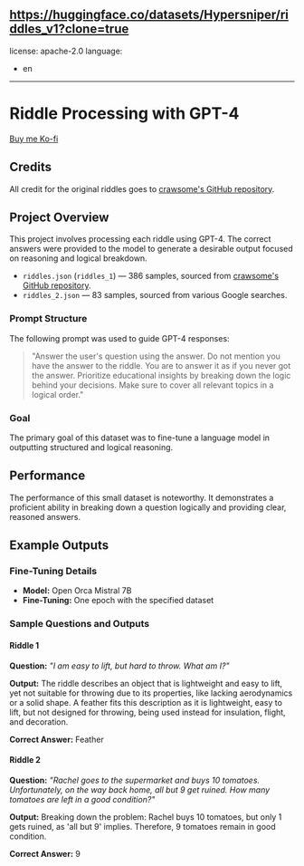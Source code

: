https://huggingface.co/datasets/Hypersniper/riddles_v1?clone=true
---
license: apache-2.0
language:
- en
---
# Riddle Processing with GPT-4

[Buy me Ko-fi](https://ko-fi.com/hypersniper)

## Credits
All credit for the original riddles goes to [crawsome's GitHub repository](https://github.com/crawsome/riddles).

## Project Overview
This project involves processing each riddle using GPT-4. The correct answers were provided to the model to generate a desirable output focused on reasoning and logical breakdown.

- `riddles.json` (`riddles_1`) — 386 samples, sourced from [crawsome's GitHub repository](https://github.com/crawsome/riddles).
- `riddles_2.json` — 83 samples, sourced from various Google searches.

### Prompt Structure
The following prompt was used to guide GPT-4 responses:

> "Answer the user's question using the answer. Do not mention you have the answer to the riddle. You are to answer it as if you never got the answer. Prioritize educational insights by breaking down the logic behind your decisions. Make sure to cover all relevant topics in a logical order."

### Goal
The primary goal of this dataset was to fine-tune a language model in outputting structured and logical reasoning. 

## Performance
The performance of this small dataset is noteworthy. It demonstrates a proficient ability in breaking down a question logically and providing clear, reasoned answers.

## Example Outputs

### Fine-Tuning Details
- **Model:** Open Orca Mistral 7B
- **Fine-Tuning:** One epoch with the specified dataset

### Sample Questions and Outputs

#### Riddle 1
**Question:** _"I am easy to lift, but hard to throw. What am I?"_

**Output:** 
The riddle describes an object that is lightweight and easy to lift, yet not suitable for throwing due to its properties, like lacking aerodynamics or a solid shape. A feather fits this description as it is lightweight, easy to lift, but not designed for throwing, being used instead for insulation, flight, and decoration.

**Correct Answer:** Feather

#### Riddle 2
**Question:** _"Rachel goes to the supermarket and buys 10 tomatoes. Unfortunately, on the way back home, all but 9 get ruined. How many tomatoes are left in a good condition?"_

**Output:**
Breaking down the problem: Rachel buys 10 tomatoes, but only 1 gets ruined, as 'all but 9' implies. Therefore, 9 tomatoes remain in good condition.

**Correct Answer:** 9

